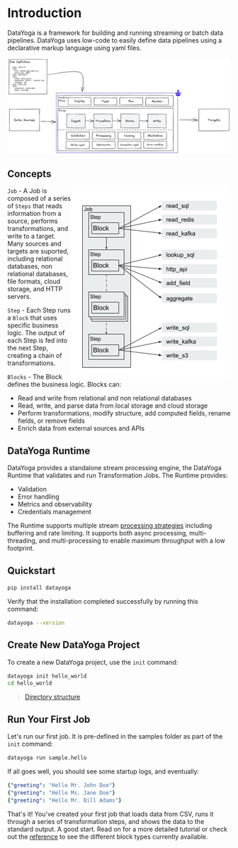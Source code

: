 # Introduction

DataYoga is a framework for building and running streaming or batch data pipelines. DataYoga uses low-code to easily define data pipelines using a declarative markup language using yaml files.

![DataYoga overview](docs/images/datayoga_overview.png "Datayoga Overview")

## Concepts

<img align="right" src="docs/images/datayoga_job.png">

`Job` - A Job is composed of a series of `Steps` that reads information from a source, performs transformations, and write to a target. Many sources and targets are suported, including relational databases, non relational databases, file formats, cloud storage, and HTTP servers.

`Step` - Each Step runs a `Block` that uses specific business logic. The output of each Step is fed into the next Step, creating a chain of transformations.

`Blocks` - The Block defines the business logic. Blocks can:

- Read and write from relational and non relational databases
- Read, write, and parse data from local storage and cloud storage
- Perform transformations, modify structure, add computed fields, rename fields, or remove fields
- Enrich data from external sources and APIs

## DataYoga Runtime

DataYoga provides a standalone stream processing engine, the DataYoga Runtime that validates and run Transformation Jobs. The Runtime provides:

- Validation
- Error handling
- Metrics and observability
- Credentials management

The Runtime supports multiple stream [processing strategies](processing-strategies.md) including buffering and rate limiting.
It supports both async processing, multi-threading, and multi-processing to enable maximum throughput with a low footprint.

## Quickstart

```bash
pip install datayoga
```

Verify that the installation completed successfully by running this command:

```bash
datayoga --version
```

## Create New DataYoga Project

To create a new DataYoga project, use the `init` command:

```bash
datayoga init hello_world
cd hello_world
```

> [Directory structure](docs/directory-structure.md)

## Run Your First Job

Let's run our first job. It is pre-defined in the samples folder as part of the `init` command:

```bash
datayoga run sample.hello
```

If all goes well, you should see some startup logs, and eventually:

```yaml
{"greeting": "Hello Mr. John Doe"}
{"greeting": "Hello Ms. Jane Doe"}
{"greeting": "Hello Mr. Bill Adams"}
```

That's it! You've created your first job that loads data from CSV, runs it through a series of transformation steps, and shows the data to the standard output. A good start. Read on for a more detailed tutorial or check out the [reference](docs/reference/blocks.md) to see the different block types currently available.
